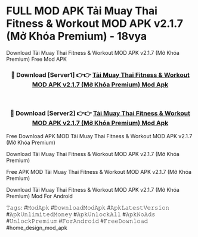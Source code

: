# FULL MOD APK Tải Muay Thai Fitness & Workout MOD APK v2.1.7 (Mở Khóa Premium) - 18vya
Download Tải Muay Thai Fitness & Workout MOD APK v2.1.7 (Mở Khóa Premium) Free Mod APK

<div align="center">
<h3>🔴 Download [Server1] 👉👉 <a href="https://apk-comot.site?title=Tải_Muay_Thai_Fitness_&_Workout_MOD_APK_v2.1.7_(Mở_Khóa_Premium)">Tải Muay Thai Fitness & Workout MOD APK v2.1.7 (Mở Khóa Premium) Mod Apk</a></h3><br>

<h3>🔴 Download [Server2] 👉👉 <a href="https://apk-comot.site?title=Tải_Muay_Thai_Fitness_&_Workout_MOD_APK_v2.1.7_(Mở_Khóa_Premium)">Tải Muay Thai Fitness & Workout MOD APK v2.1.7 (Mở Khóa Premium) Mod Apk</a></h3>
</div>


Free Download APK MOD Tải Muay Thai Fitness & Workout MOD APK v2.1.7 (Mở Khóa Premium)

Download Tải Muay Thai Fitness & Workout MOD APK v2.1.7 (Mở Khóa Premium) 

Free APK MOD Tải Muay Thai Fitness & Workout MOD APK v2.1.7 (Mở Khóa Premium) 

Download Tải Muay Thai Fitness & Workout MOD APK v2.1.7 (Mở Khóa Premium) Mod For Android

𝚃𝚊𝚐𝚜: #𝙼𝚘𝚍𝙰𝚙𝚔 #𝙳𝚘𝚠𝚗𝚕𝚘𝚊𝚍𝙼𝚘𝚍𝙰𝚙𝚔 #𝙰𝚙𝚔𝙻𝚊𝚝𝚎𝚜𝚝𝚅𝚎𝚛𝚜𝚒𝚘𝚗 #𝙰𝚙𝚔𝚄𝚗𝚕𝚒𝚖𝚒𝚝𝚎𝚍𝙼𝚘𝚗𝚎𝚢 #𝙰𝚙𝚔𝚄𝚗𝚕𝚘𝚌𝚔𝙰𝚕𝚕 #𝙰𝚙𝚔𝙽𝚘𝙰𝚍𝚜 #𝚄𝚗𝚕𝚘𝚌𝚔𝙿𝚛𝚎𝚖𝚒𝚞𝚖 #𝙵𝚘𝚛𝙰𝚗𝚍𝚛𝚘𝚒𝚍 #𝙵𝚛𝚎𝚎𝙳𝚘𝚠𝚗𝚕𝚘𝚊𝚍 #home_design_mod_apk